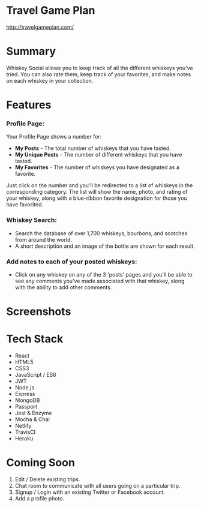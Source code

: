 # Travel Game Plan
http://travelgameplan.com/

<!-- [![Build Status](https://travis-ci.org/GrimmOutlook/whiskey-social.svg?branch=master)](https://travis-ci.org/GrimmOutlook/whiskey-social)
[![GitHub last commit](https://img.shields.io/github/last-commit/google/skia.svg)]() -->
# Summary
Whiskey Social allows you to keep track of all the different whiskeys you've tried.  You can also rate them, keep track of your favorites, and make notes on each whiskey in your collection.

# Features

### Profile Page:
Your Profile Page shows a number for:
  - **My Posts** - The total number of whiskeys that you have tasted.
  - **My Unique Posts** - The number of different whiskeys that you have tasted.
  - **My Favorites** - The number of whiskeys you have designated as a favorite.

Just click on the number and you'll be redirected to a list of whiskeys in the corresponding category.  The list will show the name, photo, and rating of your whiskey, along with a blue-ribbon favorite designation for those you have favorited.

### Whiskey Search:
- Search the database of over 1,700 whiskeys, bourbons, and scotches from around the world.
- A short description and an image of the bottle are shown for each result.

### Add notes to each of your posted whiskeys:
- Click on any whiskey on any of the 3 'posts' pages and you'll be able to see any comments you've made associated with that whiskey, along with the ability to add other comments.

# Screenshots
<!-- #### Profile Page:
<img src="public/images/readme-profile.png" alt="Profile Page preview" width="600">

#### Posts Page:
<img src="public/images/readme-posts.png" alt="Posts Page preview" width="600">

#### My Favorites Page:
<img src="public/images/readme-favorites.png" alt="My Favorites Page preview" width="600">

#### Single Post Page:
<img src="public/images/readme-single-post.png" alt="Single Post Page preview" width="600">

#### Whiskey Search Page:
<img src="public/images/readme-search.png" alt="Whiskey Search preview" width="600">

#### Whiskey Profile Page:
<img src="public/images/readme-whiskey-profile.png" alt="Whiskey Profile preview" width="600">

#### Whiskey Post Page:
<img src="public/images/readme-whiskey-post.png" alt="Whiskey Post preview" width="600"> -->

# Tech Stack

- React
- HTML5
- CSS3
- JavaScript / ES6
- JWT
- Node.js
- Express
- MongoDB
- Passport
- Jest & Enzyme
- Mocha & Chai
- Netlify
- TravisCI
- Heroku

# Coming Soon

1. Edit / Delete existing trips.
2. Chat room to communicate with all users going on a particular trip.
3. Signup / Login with an existing Twitter or Facebook account.
4. Add a profile photo.

